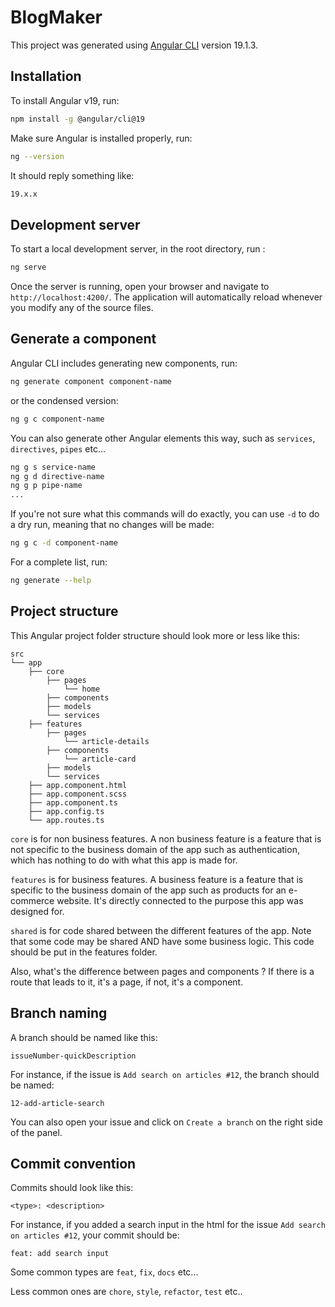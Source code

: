 # BlogMaker

This project was generated using [Angular CLI](https://github.com/angular/angular-cli) version 19.1.3.

## Installation

To install Angular v19, run:

```bash
npm install -g @angular/cli@19
```

Make sure Angular is installed properly, run:

```bash
ng --version
```

It should reply something like:

```bash
19.x.x
```

## Development server

To start a local development server, in the root directory, run :

```bash
ng serve
```

Once the server is running, open your browser and navigate to `http://localhost:4200/`. The application will automatically reload whenever you modify any of the source files.

## Generate a component

Angular CLI includes generating new components, run:

```bash
ng generate component component-name
```

or the condensed version:

```bash
ng g c component-name
```

You can also generate other Angular elements this way, such as `services`, `directives`, `pipes` etc...

```bash
ng g s service-name
ng g d directive-name
ng g p pipe-name
...
```

If you're not sure what this commands will do exactly, you can use `-d` to do a dry run, meaning that no changes will be made:

```bash
ng g c -d component-name
```

For a complete list, run:

```bash
ng generate --help
```

## Project structure

This Angular project folder structure should look more or less like this:

```
src
└── app
    ├── core
        ├── pages
            └── home
        ├── components
        ├── models
        └── services
    ├── features
        ├── pages
            └── article-details
        ├── components
            └── article-card
        ├── models
        └── services
    ├── app.component.html
    ├── app.component.scss
    ├── app.component.ts
    ├── app.config.ts
    └── app.routes.ts
```

`core` is for non business features. A non business feature is a feature that is not specific to the business domain of the app such as authentication, which has nothing to do with what this app is made for.

`features` is for business features. A business feature is a feature that is specific to the business domain of the app such as products for an e-commerce website. It's directly connected to the purpose this app was designed for.

`shared` is for code shared between the different features of the app. Note that some code may be shared AND have some business logic. This code should be put in the features folder.

Also, what's the difference between pages and components ?
If there is a route that leads to it, it's a page, if not, it's a component.

## Branch naming

A branch should be named like this:

```
issueNumber-quickDescription
```

For instance, if the issue is `Add search on articles #12`, the branch should be named:

```
12-add-article-search
```

You can also open your issue and click on `Create a branch` on the right side of the panel.

## Commit convention

Commits should look like this:

```
<type>: <description>
```

For instance, if you added a search input in the html for the issue `Add search on articles #12`, your commit should be:

```
feat: add search input
```

Some common types are `feat`, `fix`, `docs` etc...

Less common ones are `chore`, `style`, `refactor`, `test` etc..

